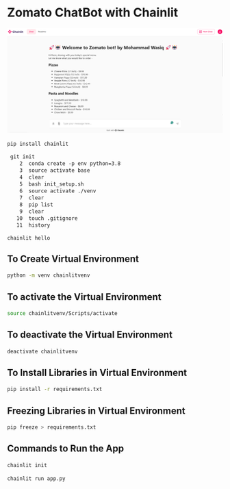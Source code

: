 # Zomato ChatBot with Chainlit
![img](https://github.com/MohammadWasiq0786/Zomato-ChatBot-with-Chainlit/blob/main/chainlit.png)

```
pip install chainlit
```

```
 git init
    2  conda create -p env python=3.8 
    3  source activate base
    4  clear
    5  bash init_setup.sh
    6  source activate ./venv
    7  clear
    8  pip list
    9  clear
   10  touch .gitignore
   11  history
```

```
chainlit hello
```

## To Create Virtual Environment

```bash
python -m venv chainlitvenv
```

## To activate the Virtual Environment

```bash
source chainlitvenv/Scripts/activate
```

## To deactivate the Virtual Environment

```bash
deactivate chainlitvenv
```

## To Install Libraries in Virtual Environment
```bash
pip install -r requirements.txt
```
## Freezing Libraries in Virtual Environment
```bash
pip freeze > requirements.txt
```

## Commands to Run the App

```bash
chainlit init
```

```bash
chainlit run app.py
```



